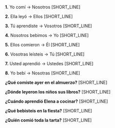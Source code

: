 **1.** Yo comí → Nosotros [SHORT_LINE]

**2.** Ella leyó → Ellos [SHORT_LINE]

**3.** Tú aprendiste → Vosotros [SHORT_LINE]

**4.** Nosotros bebimos → Yo [SHORT_LINE]

**5.** Ellos comieron → Él [SHORT_LINE]

**6.** Vosotras leísteis → Tú [SHORT_LINE]

**7.** Usted aprendió → Ustedes [SHORT_LINE]

**8.** Yo bebí → Nosotras [SHORT_LINE]

**¿Qué comiste ayer en el almuerzo?**
[SHORT_LINE]

**¿Dónde leyeron los niños sus libros?**
[SHORT_LINE]

**¿Cuándo aprendió Elena a cocinar?**
[SHORT_LINE]

**¿Qué bebisteis en la fiesta?**
[SHORT_LINE]

**¿Quién comió toda la tarta?**
[SHORT_LINE]